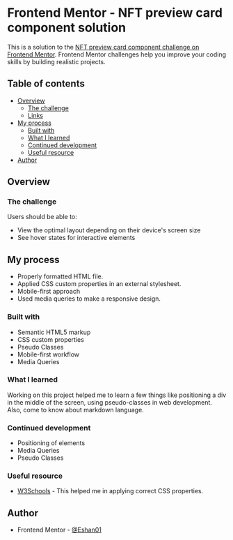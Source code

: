 # Frontend Mentor - NFT preview card component solution

This is a solution to the [NFT preview card component challenge on Frontend Mentor](https://www.frontendmentor.io/challenges/nft-preview-card-component-SbdUL_w0U). Frontend Mentor challenges help you improve your coding skills by building realistic projects. 

## Table of contents

- [Overview](#overview)
  - [The challenge](#the-challenge)
  - [Links](#links)
- [My process](#my-process)
  - [Built with](#built-with)
  - [What I learned](#what-i-learned)
  - [Continued development](#continued-development)
  - [Useful resource](#useful-resourcee)
- [Author](#author)


## Overview

### The challenge

Users should be able to:

- View the optimal layout depending on their device's screen size
- See hover states for interactive elements

## My process

- Properly formatted HTML file.
- Applied CSS custom properties in an external stylesheet.
- Mobile-first approach
- Used media queries to make a responsive design. 

### Built with

- Semantic HTML5 markup
- CSS custom properties
- Pseudo Classes
- Mobile-first workflow
- Media Queries


### What I learned

Working on this project helped me to learn a few things like positioning a div in the middle of the screen, using pseudo-classes in web development. Also, come to know about markdown language.


### Continued development

- Positioning of elements
- Media Queries
- Pseudo Classes

### Useful resource

- [W3Schools](https://www.w3schools.com/css) - This helped me in applying correct CSS properties.


## Author

- Frontend Mentor - [@Eshan01](https://www.frontendmentor.io/profile/Eshan01)

